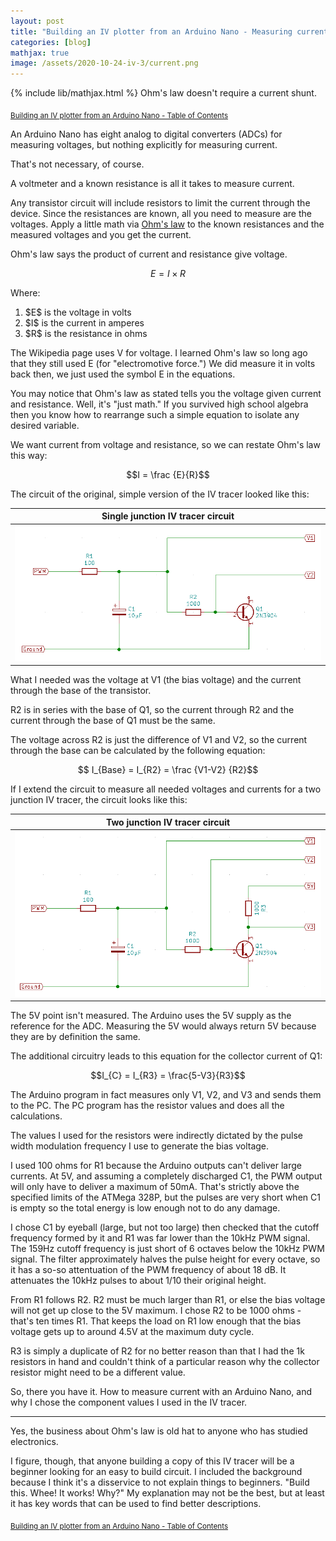 ```yaml
---
layout: post
title: "Building an IV plotter from an Arduino Nano - Measuring current with an Arduino"
categories: [blog]
mathjax: true
image: /assets/2020-10-24-iv-3/current.png
---
```

{% include lib/mathjax.html %}
Ohm's law doesn't require a current shunt.

<sub>[Building an IV plotter from an Arduino Nano - Table of Contents](iv-1-toc)</sub>

An Arduino Nano has eight analog to digital converters (ADCs) for measuring voltages, but nothing explicitly for measuring current.

That's not necessary, of course.

A voltmeter and a known resistance is all it takes to measure current.

Any transistor circuit will include resistors to limit the current through the device.  Since the resistances are known, all you need to measure are the voltages.  Apply a little math via [Ohm's law](https://en.wikipedia.org/wiki/Ohm%27s_law) to the known resistances and the measured voltages and you get the current.

Ohm's law says the product of current and resistance give voltage. 

$$E = I \times R $$

Where:

1. \$E\$ is the voltage in volts
2. \$I\$ is the current in amperes
3. \$R\$ is the resistance in ohms

The Wikipedia page uses V for voltage.  I learned Ohm's law so long ago that they still used E (for "electromotive force.")  We did measure it in volts back then, we just used the symbol E in the equations.

You may notice that Ohm's law as stated tells you the voltage given current and resistance.  Well, it's "just math."  If you survived high school algebra then you know how to rearrange such a simple equation to isolate any desired variable.

We want current from voltage and resistance, so we can restate Ohm's law this way:

$$I = \frac {E}{R}$$

The circuit of the original, simple version of the IV tracer looked like this:

|Single junction IV tracer circuit|
|-----------------|
|![Single junction IV tracer circuit](/assets/2020-10-24-iv-3/current.png)|

What I needed was the voltage at V1 (the bias voltage) and the current through the base of the transistor.

R2 is in series with the base of Q1, so the current through R2 and the current through the base of Q1 must be the same.

The voltage across R2 is just the difference of V1 and V2, so the current through the base can be calculated by the following equation:

$$ I_{Base} = I_{R2} = \frac {V1-V2} {R2}$$

If I extend the circuit to measure all needed voltages and currents for a two junction IV tracer, the circuit looks like this:

|Two junction IV tracer circuit|
|-----------------|
|![Two junction IV tracer circuit](/assets/2020-10-24-iv-3/npn.png)|

The 5V point isn't measured.  The Arduino uses the 5V supply as the reference for the ADC.  Measuring the 5V would always return 5V because they are by definition the same.

The additional circuitry leads to this equation for the collector current of Q1:

$$I_{C} = I_{R3} = \frac{5-V3}{R3}$$

The Arduino program in fact measures only V1, V2, and V3 and sends them to the PC.  The PC program has the resistor values and does all the calculations.

The values I used for the resistors were indirectly dictated by the pulse width modulation frequency I use to generate the bias voltage.

I used 100 ohms for R1 because the Arduino outputs can't deliver large currents.  At 5V, and assuming a completely discharged C1, the PWM output will only have to deliver a maximum of 50mA.  That's strictly above the specified limits of the ATMega 328P, but the pulses are very short when C1 is empty so the total energy is low enough not to do any damage.

I chose C1 by eyeball (large, but not too large) then checked that the cutoff frequency formed by it and R1 was far lower than the 10kHz PWM signal.  The 159Hz cutoff frequency is just short of 6 octaves below the 10kHz PWM signal.  The filter approximately halves the pulse height for every octave, so it has a so-so attentuation of the PWM frequency of about 18 dB.  It attenuates the 10kHz pulses to about 1/10 their original height.

From R1 follows R2.  R2 must be much larger than R1, or else the bias voltage will not get up close to the 5V maximum.  I chose R2 to be 1000 ohms - that's ten times R1.  That keeps the load on R1 low enough that the bias voltage gets up to around 4.5V at the maximum duty cycle.

R3 is simply a duplicate of R2 for no better reason than that I had the 1k resistors in hand and couldn't think of a particular reason why the collector resistor might need to be a different value.

So, there you have it.  How to measure current with an Arduino Nano, and why I chose the component values I used in the IV tracer.

--------

Yes, the business about Ohm's law is old hat to anyone who has studied electronics.

I figure, though, that anyone building a copy of this IV tracer will be a beginner looking for an easy to build circuit. I included the background because I think it's a disservice to not explain things to beginners.  "Build this.  Whee! It works! Why?"  My explanation may not be the best, but at least it has key words that can be used to find better descriptions. 

<sub>[Building an IV plotter from an Arduino Nano - Table of Contents](iv-1-toc)</sub>
 
